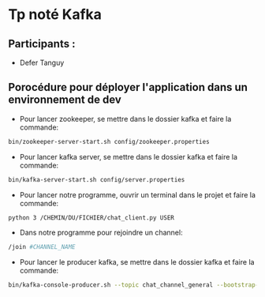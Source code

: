 # Tp noté Kafka

## Participants :
- Defer Tanguy

## Porocédure pour déployer l'application dans un environnement de dev

* Pour lancer zookeeper, se mettre dans le dossier kafka et faire la commande:
```bash
bin/zookeeper-server-start.sh config/zookeeper.properties
```
* Pour lancer kafka server, se mettre dans le dossier kafka et faire la commande:
```bash
bin/kafka-server-start.sh config/server.properties
```
* Pour lancer notre programme, ouvrir un terminal dans le projet et faire la commande:
```bash
python 3 /CHEMIN/DU/FICHIER/chat_client.py USER
```
* Dans notre programme pour rejoindre un channel:
```bash
/join #CHANNEL_NAME
```
* Pour lancer le producer kafka, se mettre dans le dossier kafka et faire la commande:
```bash
bin/kafka-console-producer.sh --topic chat_channel_general --bootstrap-server localhost:9092
```
